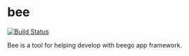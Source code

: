 bee
===

[![Build Status](https://drone.io/github.com/beego/bee/status.png)](https://drone.io/github.com/beego/bee/latest)

Bee is a tool for helping develop with beego app framework.
